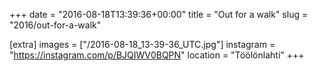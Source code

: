 +++
date = "2016-08-18T13:39:36+00:00"
title = "Out for a walk"
slug = "2016/out-for-a-walk"

[extra]
images = ["/2016-08-18_13-39-36_UTC.jpg"]
instagram = "https://instagram.com/p/BJQIWV0BQPN"
location = "Töölönlahti"
+++
